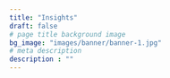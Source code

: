 ```yaml
---
title: "Insights"
draft: false
# page title background image
bg_image: "images/banner/banner-1.jpg"
# meta description
description : ""
---
```

